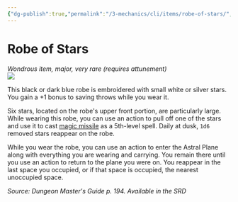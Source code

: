 ```yaml
---
{"dg-publish":true,"permalink":"/3-mechanics/cli/items/robe-of-stars/","tags":["ttrpg-cli/compendium/src/5e/dmg","ttrpg-cli/item/attunement/required","ttrpg-cli/item/rarity/very-rare","ttrpg-cli/item/tier/major"]}
---
```


# Robe of Stars
*Wondrous item, major, very rare (requires attunement)*  
![](3-Mechanics/CLI/items/img/robe-of-stars.webp#right)


This black or dark blue robe is embroidered with small white or silver stars. You gain a +1 bonus to saving throws while you wear it.

Six stars, located on the robe's upper front portion, are particularly large. While wearing this robe, you can use an action to pull off one of the stars and use it to cast [magic missile](3-Mechanics/CLI/spells/magic-missile.md) as a 5th-level spell. Daily at dusk, `1d6` removed stars reappear on the robe.

While you wear the robe, you can use an action to enter the Astral Plane along with everything you are wearing and carrying. You remain there until you use an action to return to the plane you were on. You reappear in the last space you occupied, or if that space is occupied, the nearest unoccupied space.

*Source: Dungeon Master's Guide p. 194. Available in the <span title='Systems Reference Document (5.1)'>SRD</span>*